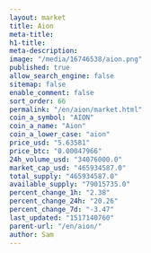 ```yaml
---
layout: market
title: Aion
meta-title: 
h1-title: 
meta-description: 
image: "/media/16746538/aion.png"
published: true
allow_search_engine: false
sitemap: false
enable_comment: false
sort_order: 66
permalink: "/en/aion/market.html"
coin_a_symbol: "AION"
coin_a_name: "Aion"
coin_a_lower_case: "aion"
price_usd: "5.63581"
price_btc: "0.00047966"
24h_volume_usd: "34076000.0"
market_cap_usd: "465934587.0"
total_supply: "465934587.0"
available_supply: "79015735.0"
percent_change_1h: "2.38"
percent_change_24h: "20.26"
percent_change_7d: "-3.47"
last_updated: "1517140760"
parent-url: "/en/aion/"
author: Sam
---
```


